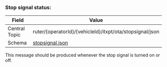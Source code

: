### Stop signal status:
| Field         | Value                                                                            |
|---------------|----------------------------------------------------------------------------------|
| Central Topic | ruter/{operatorId}/{vehicleId}/itxpt/ota/stopsignal/json  |
| Schema        | [ stopsignal.json ](json-schemas/stopsignal.json) |

This message should be produced whenever the stop signal is turned on or off.